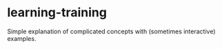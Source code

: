 # learning-training
Simple explanation of complicated concepts with (sometimes interactive) examples.
